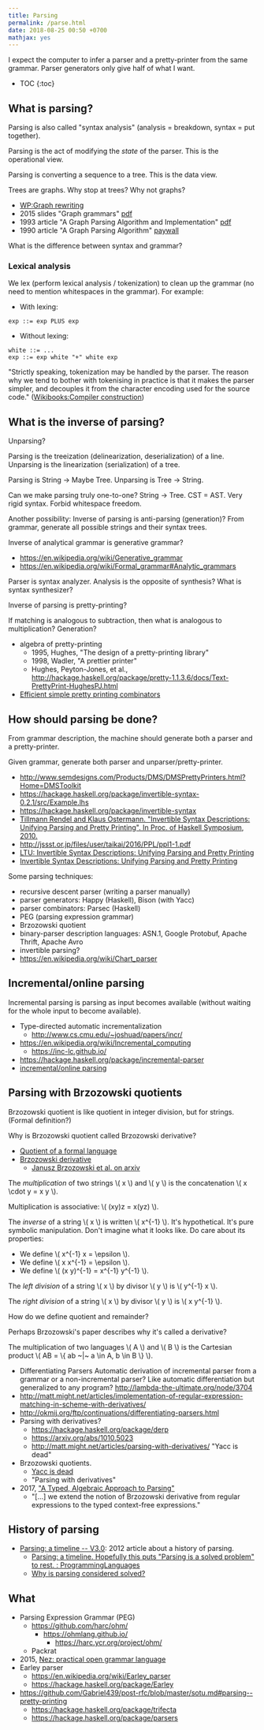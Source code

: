 ```yaml
---
title: Parsing
permalink: /parse.html
date: 2018-08-25 00:50 +0700
mathjax: yes
---
```


I expect the computer to infer a parser and a pretty-printer from the same grammar.
Parser generators only give half of what I want.

- TOC
{:toc}

## What is parsing?

Parsing is also called "syntax analysis" (analysis = breakdown, syntax = put together).

Parsing is the act of modifying the *state* of the parser.
This is the operational view.

Parsing is converting a sequence to a tree.
This is the data view.

Trees are graphs. Why stop at trees? Why not graphs?

- [WP:Graph rewriting](https://en.wikipedia.org/wiki/Graph_rewriting)
- 2015 slides "Graph grammars" [pdf](http://www.its.caltech.edu/~matilde/GraphGrammarsLing.pdf)
- 1993 article "A Graph Parsing Algorithm and Implementation" [pdf](http://citeseerx.ist.psu.edu/viewdoc/download?doi=10.1.1.612.9698&rep=rep1&type=pdf)
- 1990 article "A Graph Parsing Algorithm" [paywall](https://dl.acm.org/citation.cfm?id=859753)

What is the difference between syntax and grammar?

### Lexical analysis

We lex (perform lexical analysis / tokenization) to clean up the grammar (no need to mention whitespaces in the grammar).
For example:

- With lexing:

```
exp ::= exp PLUS exp
```

- Without lexing:

```
white ::= ...
exp ::= exp white "+" white exp
```

"Strictly speaking, tokenization may be handled by the parser.
The reason why we tend to bother with tokenising in practice is that it makes the parser simpler,
and decouples it from the character encoding used for the source code."
([Wikibooks:Compiler construction](https://en.wikibooks.org/wiki/Compiler_Construction/Lexical_analysis))

## What is the inverse of parsing?

Unparsing?

Parsing is the treeization (delinearization, deserialization) of a line.
Unparsing is the linearization (serialization) of a tree.

Parsing is String -> Maybe Tree.
Unparsing is Tree -> String.

Can we make parsing truly one-to-one?
String -> Tree.
CST = AST.
Very rigid syntax.
Forbid whitespace freedom.

Another possibility: Inverse of parsing is anti-parsing (generation)?
From grammar, generate all possible strings and their syntax trees.

Inverse of analytical grammar is generative grammar?

- https://en.wikipedia.org/wiki/Generative_grammar
- https://en.wikipedia.org/wiki/Formal_grammar#Analytic_grammars

Parser is syntax analyzer.
Analysis is the opposite of synthesis?
What is syntax synthesizer?

Inverse of parsing is pretty-printing?

If matching is analogous to subtraction, then what is analogous to multiplication?
Generation?

- algebra of pretty-printing
    - 1995, Hughes, "The design of a pretty-printing library"
    - 1998, Wadler, "A prettier printer"
    - Hughes, Peyton-Jones, et al., http://hackage.haskell.org/package/pretty-1.1.3.6/docs/Text-PrettyPrint-HughesPJ.html
- [Efficient simple pretty printing combinators](https://www.cs.kent.ac.uk/people/staff/oc/pretty.html)

## How should parsing be done?

From grammar description, the machine should generate both a parser and a pretty-printer.

Given grammar, generate both parser and unparser/pretty-printer.
- http://www.semdesigns.com/Products/DMS/DMSPrettyPrinters.html?Home=DMSToolkit
- https://hackage.haskell.org/package/invertible-syntax-0.2.1/src/Example.lhs
- https://hackage.haskell.org/package/invertible-syntax
- [Tillmann Rendel and Klaus Ostermann. "Invertible Syntax Descriptions: Unifying Parsing and Pretty Printing". In Proc. of Haskell Symposium, 2010.](http://www.informatik.uni-marburg.de/~rendel/unparse/rendel10invertible.pdf)
- http://jssst.or.jp/files/user/taikai/2016/PPL/ppl1-1.pdf
- [LTU: Invertible Syntax Descriptions: Unifying Parsing and Pretty Printing](http://lambda-the-ultimate.org/node/4191)
- [Invertible Syntax Descriptions: Unifying Parsing and Pretty Printing](http://www.informatik.uni-marburg.de/~rendel/unparse/rendel10invertible.pdf)

Some parsing techniques:

- recursive descent parser (writing a parser manually)
- parser generators: Happy (Haskell), Bison (with Yacc)
- parser combinators: Parsec (Haskell)
- PEG (parsing expression grammar)
- Brzozowski quotient
- binary-parser description languages: ASN.1, Google Protobuf, Apache Thrift, Apache Avro
- invertible parsing?
- https://en.wikipedia.org/wiki/Chart_parser

## Incremental/online parsing

Incremental parsing is parsing as input becomes available (without waiting for the whole input to become available).

- Type-directed automatic incrementalization
    - http://www.cs.cmu.edu/~joshuad/papers/incr/
- https://en.wikipedia.org/wiki/Incremental_computing
    - https://inc-lc.github.io/
- https://hackage.haskell.org/package/incremental-parser
- [incremental/online parsing](https://yi-editor.github.io/posts/2014-09-04-incremental-parsing/)

## Parsing with Brzozowski quotients

Brzozowski quotient is like quotient in integer division, but for strings.
(Formal definition?)

Why is Brzozowski quotient called Brzozowski derivative?

- [Quotient of a formal language](https://en.wikipedia.org/wiki/Quotient_of_a_formal_language)
- [Brzozowski derivative](https://en.wikipedia.org/wiki/Brzozowski_derivative)
    - [Janusz Brzozowski et al. on arxiv](https://arxiv.org/find/cs/1/au:+Brzozowski_J/0/1/0/all/0/1)

The *multiplication* of two strings \\( x \\) and \\( y \\) is the concatenation \\( x \cdot y = x y \\).

Multiplication is associative: \\( (xy)z = x(yz) \\).

The *inverse* of a string \\( x \\) is written \\( x^{-1} \\).
It's hypothetical.
It's pure symbolic manipulation.
Don't imagine what it looks like.
Do care about its properties:

- We define \\( x^{-1} x = \epsilon \\).
- We define \\( x x^{-1} = \epsilon \\).
- We define \\( (x y)^{-1} = x^{-1} y^{-1} \\).

The *left division* of a string \\( x \\) by divisor \\( y \\) is \\( y^{-1} x \\).

The *right division* of a string \\( x \\) by divisor \\( y \\) is \\( x y^{-1} \\).

How do we define quotient and remainder?

Perhaps Brzozowski's paper describes why it's called a derivative?

The multiplication of two languages \\( A \\) and \\( B \\) is the Cartesian product \\( AB = \\{ ab ~\|~ a \in A, b \in B \\} \\).

- Differentiating Parsers
Automatic derivation of incremental parser from a grammar or a non-incremental parser?
Like automatic differentiation but generalized to any program?
http://lambda-the-ultimate.org/node/3704
- http://matt.might.net/articles/implementation-of-regular-expression-matching-in-scheme-with-derivatives/
- http://okmij.org/ftp/continuations/differentiating-parsers.html
- Parsing with derivatives?
    - https://hackage.haskell.org/package/derp
    - https://arxiv.org/abs/1010.5023
    - http://matt.might.net/articles/parsing-with-derivatives/ "Yacc is dead"
- Brzozowski quotients.
    - [Yacc is dead](https://arxiv.org/abs/1010.5023)
    - "Parsing with derivatives"
- 2017, ["A Typed, Algebraic Approach to Parsing"](https://www.cl.cam.ac.uk/~nk480/parsing.pdf)
    - "[...] we extend the notion of Brzozowski derivative from regular expressions to the typed context-free expressions."

## History of parsing

- [Parsing: a timeline -- V3.0](https://jeffreykegler.github.io/personal/timeline_v3): 2012 article about a history of parsing.
    - [Parsing: a timeline. Hopefully this puts "Parsing is a solved problem" to rest. : ProgrammingLanguages](https://www.reddit.com/r/ProgrammingLanguages/comments/8cz97n/parsing_a_timeline_hopefully_this_puts_parsing_is/)
    - [Why is parsing considered solved?](http://jeffreykegler.github.io/Ocean-of-Awareness-blog/individual/2018/05/knuth_1965.html)

## What

- Parsing Expression Grammar (PEG)
    - https://github.com/harc/ohm/
        - https://ohmlang.github.io/
            - https://harc.ycr.org/project/ohm/
    - Packrat
- 2015, [Nez: practical open grammar language](https://arxiv.org/abs/1511.08307)
- Earley parser
    - https://en.wikipedia.org/wiki/Earley_parser
    - https://hackage.haskell.org/package/Earley
- https://github.com/Gabriel439/post-rfc/blob/master/sotu.md#parsing--pretty-printing
    - https://hackage.haskell.org/package/trifecta
    - https://hackage.haskell.org/package/parsers
